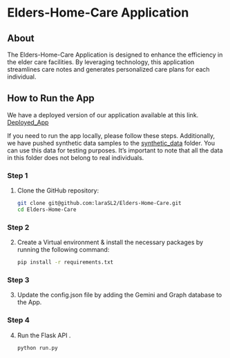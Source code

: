 # Elders-Home-Care Application
## About

The Elders-Home-Care Application is designed to enhance the efficiency in the elder care facilities. By leveraging technology, this application streamlines care notes and generates personalized care plans for each individual.

## How to Run the App
We have a deployed version of our application available at this link. [Deployed_App](https://elders-home-care-5furev6mdrbiygkteb9utt.streamlit.app)

If you need to run the app locally, please follow these steps. Additionally, we have pushed synthetic data samples to the [synthetic_data](https://github.com/laraSL2/Elders-Home-Care/tree/main/synthetic_data) folder. You can use this data for testing purposes. It’s important to note that all the data in this folder does not belong to real individuals.

### Step 1

1. Clone the GitHub repository:
   ```bash
   git clone git@github.com:laraSL2/Elders-Home-Care.git
   cd Elders-Home-Care
   ```
### Step 2

2. Create a Virtual environment & install the necessary packages by running the following command:
   ```bash
   pip install -r requirements.txt
   ```
### Step 3

3. Update the config.json file by adding the Gemini and Graph database to the App.

### Step 4

4. Run the Flask API .
   ```bash
   python run.py
   ```
   
